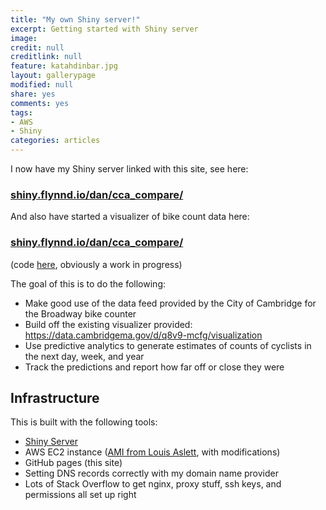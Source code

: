 ```yaml
---
title: "My own Shiny server!" 
excerpt: Getting started with Shiny server
image:
credit: null
creditlink: null
feature: katahdinbar.jpg
layout: gallerypage
modified: null
share: yes
comments: yes
tags:
- AWS
- Shiny
categories: articles
---
```


I now have my Shiny server linked with this site, see here:

### [shiny.flynnd.io/dan/cca_compare/](shiny.flynnd.io/dan/cca_compare/)

And also have started a visualizer of bike count data here:

### [shiny.flynnd.io/dan/cca_compare/](shiny.flynnd.io/dan/BikeCount/)
(code [here](https://github.com/flynn-d/bikecount), obviously a work in progress)

The goal of this is to do the following:

- Make good use of the data feed provided by the City of Cambridge for the Broadway bike counter
- Build off the existing visualizer provided: https://data.cambridgema.gov/d/q8v9-mcfg/visualization
- Use predictive analytics to generate estimates of counts of cyclists in the next day, week, and year
- Track the predictions and report how far off or close they were

## Infrastructure

This is built with the following tools:

- [Shiny Server](https://www.rstudio.com/products/shiny/shiny-server/)
- AWS EC2 instance ([AMI from Louis Aslett](http://www.louisaslett.com/RStudio_AMI/), with modifications)
- GitHub pages (this site)
- Setting DNS records correctly with my domain name provider 
- Lots of Stack Overflow to get nginx, proxy stuff, ssh keys, and permissions all set up right 


